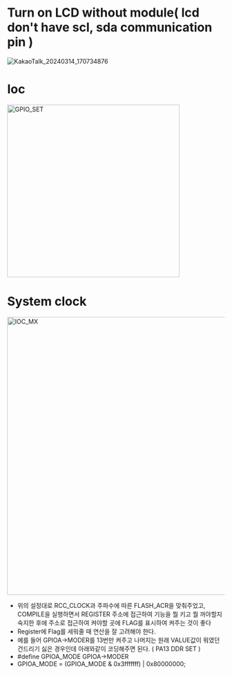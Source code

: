 # Turn on LCD without module( lcd don't have scl, sda communication pin )

![KakaoTalk_20240314_170734876](https://github.com/kangtaeui/gpio_set_lcd/assets/141004174/831c38de-a542-4d5d-b4d0-05f711754f00)

# Ioc

<img width="399" alt="GPIO_SET" src="https://github.com/kangtaeui/gpio_set_lcd/assets/141004174/4887120d-4dd4-42bb-a67f-79be1ec104e7">

# System clock

<img width="643" alt="IOC_MX" src="https://github.com/kangtaeui/gpio_set_lcd/assets/141004174/e24cd8f0-b9a9-4c5b-82f7-f4bcb380b596">




* 위의 설정대로 RCC_CLOCK과 주파수에 따른 FLASH_ACR을 맞춰주었고, COMPILE을 실행하면서 REGISTER 주소에 접근하여 기능을 뭘 키고 뭘 꺼야할지 숙지한 후에 주소로 접근하여 켜야할 곳에 FLAG를 표시하여 켜주는 것이 좋다
* Register에 Flag를 세워줄 때 연산을 잘 고려해야 한다.
* 예를 들어 GPIOA->MODER를 13번만 켜주고 나머지는 원래 VALUE값이 뭐였던 건드리기 싫은 경우인데 아래와같이 코딩해주면 된다. ( PA13 DDR SET )
* #define GPIOA_MODE  GPIOA->MODER
* GPIOA_MODE = (GPIOA_MODE & 0x3fffffff) | 0x80000000;



